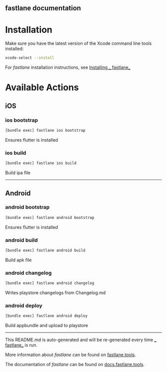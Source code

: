 fastlane documentation
----

# Installation

Make sure you have the latest version of the Xcode command line tools installed:

```sh
xcode-select --install
```

For _fastlane_ installation instructions, see [Installing _
fastlane_](https://docs.fastlane.tools/#installing-fastlane)

# Available Actions

## iOS

### ios bootstrap

```sh
[bundle exec] fastlane ios bootstrap
```

Ensures flutter is installed

### ios build

```sh
[bundle exec] fastlane ios build
```

Build ipa file

----


## Android

### android bootstrap

```sh
[bundle exec] fastlane android bootstrap
```

Ensures flutter is installed

### android build

```sh
[bundle exec] fastlane android build
```

Build apk file

### android changelog

```sh
[bundle exec] fastlane android changelog
```

Writes playstore changelogs from Changelog.md

### android deploy

```sh
[bundle exec] fastlane android deploy
```

Build appbundle and upload to playstore

----

This README.md is auto-generated and will be re-generated every time [_
fastlane_](https://fastlane.tools) is run.

More information about _fastlane_ can be found on [fastlane.tools](https://fastlane.tools).

The documentation of _fastlane_ can be found on [docs.fastlane.tools](https://docs.fastlane.tools).

